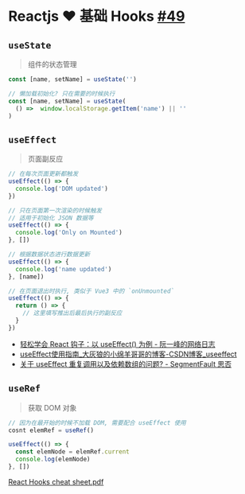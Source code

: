 # Reactjs ♥ 基础 Hooks [#49](https://github.com/vhxubo/blog/issues/49)

## `useState`

> 组件的状态管理

```javascript
const [name, setName] = useState('')

// 懒加载初始化? 只在需要的时候执行
const [name, setName] = useState(
  () =>  window.localStorage.getItem('name') || ''
)
```

## `useEffect`

> 页面副反应

```javascript
// 在每次页面更新都触发
useEffect(() => {
  console.log('DOM updated')
})

// 只在页面第一次渲染的时候触发
// 适用于初始化 JSON 数据等
useEffect(() => {
  console.log('Only on Mounted')
}, [])

// 根据数据状态进行数据更新
useEffect(() => {
  console.log('name updated')
}, [name])

// 在页面退出时执行, 类似于 Vue3 中的 `onUnmounted`
useEffect(() => {
  return () => {
    // 这里填写推出后最后执行的副反应
  }
})
```

- [轻松学会 React 钩子：以 useEffect() 为例 - 阮一峰的网络日志](http://www.ruanyifeng.com/blog/2020/09/react-hooks-useeffect-tutorial.html)
- [useEffect使用指南_大灰狼的小绵羊哥哥的博客-CSDN博客_useeffect](https://blog.csdn.net/sinat_17775997/article/details/94452956)
- [关于 useEffect 重复调用以及依赖数组的问题? - SegmentFault 思否](https://segmentfault.com/q/1010000020315170)


## `useRef`

> 获取 DOM 对象


```JavaScript
// 因为在最开始的时候不加载 DOM, 需要配合 useEffect 使用
cosnt elemRef = useRef()

useEffect(() => {
  const elemNode = elemRef.current
  console.log(elemNode)
}, [])

```
[React Hooks cheat sheet.pdf](https://github.com/vhxubo/blog/files/6462901/React.Hooks.cheat.sheet.pdf)
